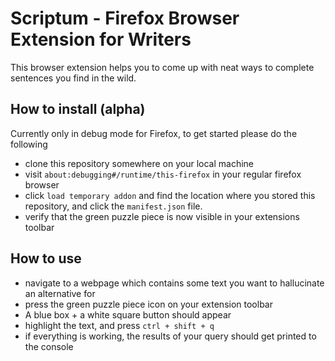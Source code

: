 # Scriptum - Firefox Browser Extension for Writers
This browser extension helps you to come up with neat ways to complete sentences
you find in the wild. 

## How to install (alpha)
Currently only in debug mode for Firefox, to get started please do the following
- clone this repository somewhere on your local machine
- visit `about:debugging#/runtime/this-firefox` in your regular firefox browser
- click `load temporary addon` and find the location where you stored this repository, and click the `manifest.json` file.
- verify that the green puzzle piece is now visible in your extensions toolbar


## How to use
- navigate to a webpage which contains some text you want to hallucinate an alternative for
- press the green puzzle piece icon on your extension toolbar
- A blue box + a white square button should appear
- highlight the text, and press `ctrl + shift + q`
- if everything is working, the results of your query should get printed to the console
